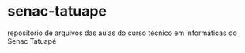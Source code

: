 # senac-tatuape
repositorio de arquivos das aulas do curso técnico em informáticas do Senac Tatuapé
